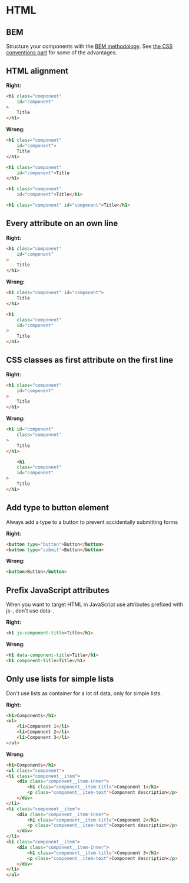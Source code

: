 # HTML

## BEM
Structure your components with the [BEM methodology](https://en.bem.info/method/naming-convention/). See [the CSS conventions part](/css/README.md#selector-names-should-follow-bem-methodology-honed-by-nicolas-gallagher) for some of the advantages.

## HTML alignment

**Right:**
```html
<h1 class="component"
    id="component"
>
    Title
</h1>
```

**Wrong:**
```html
<h1 class="component"
    id="component">
    Title
</h1>

<h1 class="component"
    id="component">Title
</h1>

<h1 class="component"
    id="component">Title</h1>

<h1 class="component" id="component">Title</h1>
```

## Every attribute on an own line

**Right:**
```html
<h1 class="component"
    id="component"
>
    Title
</h1>
```

**Wrong:**
```html
<h1 class="component" id="component">
    Title
</h1>

<h1
    class="component"
    id="component"
>
    Title
</h1>
```

## CSS classes as first attribute on the first line

**Right:**
```html
<h1 class="component"
    id="component"
>
    Title
</h1>
```

**Wrong:**
```html
<h1 id="component"
    class="component"
>
    Title
</h1>

    <h1
    class="component"
    id="component"
>
    Title
</h1>
```

## Add type to button element
Always add a type to a button to prevent accidentally submitting forms

**Right:**
```html
<button type="button">Button</button>
<button type="submit">Button</button>
```

**Wrong:**
```html
<button>Button</button>
```

## Prefix JavaScript attributes
When you want to target HTML in JavaScript use attributes prefixed with js-, don't use data-.

**Right:**
```html
<h1 js-component-title>Title</h1>
```

**Wrong:**
```html
<h1 data-component-title>Title</h1>
<h1 component-title>Title</h1>
```

## Only use lists for simple lists
Don't use lists as container for a lot of data, only for simple lists.

**Right:**
```html
<h1>Components</h1>
<ul>
    <li>Component 1</li>
    <li>Component 2</li>
    <li>Component 3</li>
</ul>
```

**Wrong:**
```html
<h1>Components</h1>
<ul class="component">
<li class="component__item">
    <div class="component__item-inner">
        <h1 class="component__item-title">Component 1</h1>
        <p class="component__item-text">Component description</p>
    </div>
</li>
<li class="component__item">
    <div class="component__item-inner">
        <h1 class="component__item-title">Component 2</h1>
        <p class="component__item-text">Component description</p>
    </div>
</li>
<li class="component__item">
    <div class="component__item-inner">
        <h1 class="component__item-title">Component 3</h1>
        <p class="component__item-text">Component description</p>
    </div>
</li>
</ul>
```